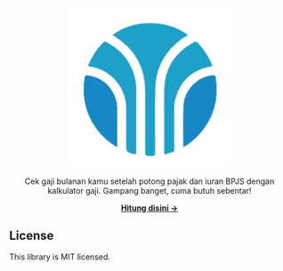   <p align="center">
  <a href="https://njirolu.github.io/mysaly/" target="_blank">
    <img src="https://raw.githubusercontent.com/njirolu/mysaly/main/logo.png" alt="MySaly" width="300">
  </a>
</p>

<p align="center">
  Cek gaji bulanan kamu setelah potong pajak dan iuran BPJS dengan kalkulator gaji. Gampang banget, cuma butuh sebentar!
<p>

<p align="center">
  <a href="https://njirolu.github.io/mysaly/"><strong>Hitung disini &rarr;</strong></a>
</p>

## License

This library is MIT licensed.
